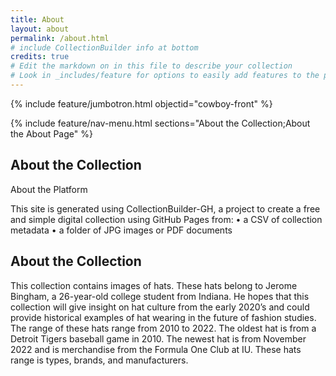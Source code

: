 ```yaml
---
title: About
layout: about
permalink: /about.html
# include CollectionBuilder info at bottom
credits: true
# Edit the markdown on in this file to describe your collection
# Look in _includes/feature for options to easily add features to the page
---
```


{% include feature/jumbotron.html objectid="cowboy-front" %}

{% include feature/nav-menu.html sections="About the Collection;About the About Page" %}

## About the Collection

About the Platform

This site is generated using CollectionBuilder-GH, a project to create a free and simple digital collection using GitHub Pages from:
•	a CSV of collection metadata
•	a folder of JPG images or PDF documents

## About the Collection

This collection contains images of hats. These hats belong to Jerome Bingham, a 26-year-old college student from Indiana. He hopes that this collection will give insight on hat culture from the early 2020’s and could provide historical examples of hat wearing in the future of fashion studies. The range of these hats range from 2010 to 2022. The oldest hat is from a Detroit Tigers baseball game in 2010. The newest hat is from November 2022 and is merchandise from the Formula One Club at IU. These hats range is types, brands, and manufacturers.
